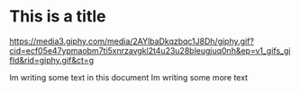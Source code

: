 # This is a title

https://media3.giphy.com/media/2AYlbaDkqzbqc1J8Dh/giphy.gif?cid=ecf05e47ypmaobm7ti5xnrzavgkl2t4u23u28bleugjuq0nh&ep=v1_gifs_gifId&rid=giphy.gif&ct=g

Im writing some text in this document
Im writing some more text